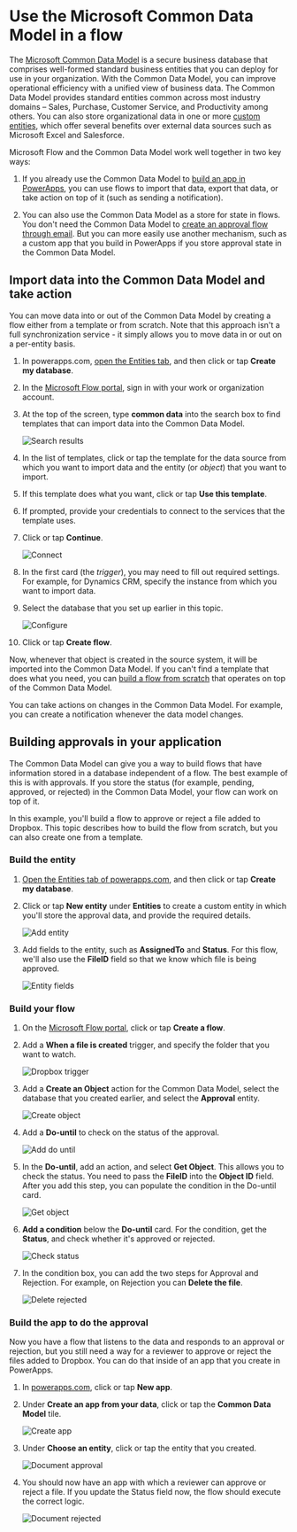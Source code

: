 <properties
    pageTitle="Microsoft Common Data Model| Microsoft Flow"
    description="Use the Microsoft Common Data Model inside of Microsoft Flow to import data, export data, or build approvals."
    services=""
    suite="flow"
    documentationCenter="na"
    authors="stepsic-microsoft-com"
    manager="erikre"
    editor=""
    tags=""/>

<tags
   ms.service="flow"
   ms.devlang="na"
   ms.topic="article"
   ms.tgt_pltfrm="na"
   ms.workload="na"
   ms.date="08/05/2016"
   ms.author="stepsic"/>

# Use the Microsoft Common Data Model in a flow
The [Microsoft Common Data Model](https://powerapps.microsoft.com/tutorials/data-platform-intro/) is a secure business database that comprises well-formed standard business entities that you can deploy for use in your organization. With the Common Data Model, you can improve operational efficiency with a unified view of business data. The Common Data Model provides standard entities common across most industry domains – Sales, Purchase, Customer Service, and Productivity among others. You can also store organizational data in one or more [custom entities](https://powerapps.microsoft.com/tutorials/data-platform-create-entity/), which offer several benefits over external data sources such as Microsoft Excel and Salesforce.

Microsoft Flow and the Common Data Model work well together in two key ways:

1. If you already use the Common Data Model to [build an app in PowerApps](https://powerapps.microsoft.com/tutorials/data-platform-create-app/), you can use flows to import that data, export that data, or take action on top of it (such as sending a notification).

1. You can also use the Common Data Model as a store for state in flows. You don't need the Common Data Model to [create an approval flow through email](wait-for-approvals.md). But you can more easily use another mechanism, such as a custom app that you build in PowerApps if you store approval state in the Common Data Model.

## Import data into the Common Data Model and take action ##
You can move data into or out of the Common Data Model by creating a flow either from a template or from scratch. Note that this approach isn't a full synchronization service - it simply allows you to move data in or out on a per-entity basis.

1. In powerapps.com, [open the Entities tab](https://web.powerapps.com/#/entities), and then click or tap **Create my database**.

1. In the [Microsoft Flow portal](https://flow.microsoft.com), sign in with your work or organization account.

1. At the top of the screen, type **common data** into the search box to find templates that can import data into the Common Data Model.

	![Search results](./media/common-data-model-intro/templatesearch.png)

1. In the list of templates, click or tap the template for the data source from which you want to import data and the entity (or *object*) that you want to import.

1. If this template does what you want, click or tap **Use this template**.

1. If prompted, provide your credentials to connect to the services that the template uses.

1. Click or tap **Continue**.

	![Connect](./media/common-data-model-intro/connect.png)

1. In the first card (the *trigger*), you may need to fill out required settings. For example, for Dynamics CRM, specify the instance from which you want to import data.

1. Select the database that you set up earlier in this topic.

	![Configure](./media/common-data-model-intro/configure.png)

1. Click or tap **Create flow**.

Now, whenever that object is created in the source system, it will be imported into the Common Data Model. If you can't find a template that does what you need, you can [build a flow from scratch](get-started-logic-flow.md) that operates on top of the Common Data Model.

You can take actions on changes in the Common Data Model. For example, you can create a notification whenever the data model changes.

## Building approvals in your application ##
The Common Data Model can give you a way to build flows that have information stored in a database independent of a flow. The best example of this is with approvals. If you store the status (for example, pending, approved, or rejected) in the Common Data Model, your flow can work on top of it.

In this example, you'll build a flow to approve or reject a file added to Dropbox. This topic describes how to build the flow from scratch, but you can also create one from a template.

### Build the entity ###
1. [Open the Entities tab of powerapps.com](https://web.powerapps.com/#/entities), and then click or tap **Create my database**.

1. Click or tap **New entity** under **Entities** to create a custom entity in which you'll store the approval data, and provide the required details.

	![Add entity](./media/common-data-model-intro/entity-properties.png)

1. Add fields to the entity, such as **AssignedTo** and **Status**. For this flow, we'll also use the **FileID** field so that we know which file is being approved.

	![Entity fields](./media/common-data-model-intro/entity-fields.png)

### Build your flow ###
1.  On the [Microsoft Flow portal](https://flow.microsoft.com), click or tap **Create a flow**.

1. Add a **When a file is created** trigger, and specify the folder that you want to watch.

	![Dropbox trigger](./media/common-data-model-intro/dropbox-trigger.png)

1. Add a **Create an Object** action for the Common Data Model, select the database that you created earlier, and select the **Approval** entity.

	![Create object](./media/common-data-model-intro/create-object.png)

1. Add a **Do-until** to check on the status of the approval.

	![Add do until](./media/common-data-model-intro/add-do-until.png)

1. In the **Do-until**, add an action, and select **Get Object**. This allows you to check the status. You need to pass the **FileID** into the **Object ID** field. After you add this step, you can populate the condition in the Do-until card.

	![Get object](./media/common-data-model-intro/get-object.png)

1. **Add a condition** below the **Do-until** card. For the condition, get the **Status**, and check whether it's approved or rejected.

    ![Check status](./media/common-data-model-intro/check-status.png)

1. In the condition box, you can add the two steps for Approval and Rejection. For example, on Rejection you can **Delete the file**.

	![Delete rejected](./media/common-data-model-intro/delete-rejected.png)

### Build the app to do the approval  ###
Now you have a flow that listens to the data and responds to an approval or rejection, but you still need a way for a reviewer to approve or reject the files added to Dropbox. You can do that inside of an app that you create in PowerApps.

1. In [powerapps.com](https://web.powerapps.com), click or tap **New app**.

1. Under **Create an app from your data**, click or tap the **Common Data Model** tile.

	![Create app](./media/common-data-model-intro/create-app.png)

1. Under **Choose an entity**, click or tap the entity that you created.

	![Document approval](./media/common-data-model-intro/document-approval.png)

1. You should now have an app with which a reviewer can approve or reject a file. If you update the Status field now, the flow should execute the correct logic.

	![Document rejected](./media/common-data-model-intro/document-rejected.png)
